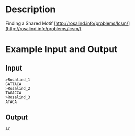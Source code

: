 Description
===========

Finding a Shared Motif [http://rosalind.info/problems/lcsm/](http://rosalind.info/problems/lcsm/)

Example Input and Output
========================

Input
-----

    >Rosalind_1
    GATTACA
    >Rosalind_2
    TAGACCA
    >Rosalind_3
    ATACA

Output
------

    AC
